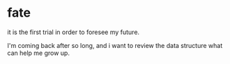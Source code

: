 # fate
it is the first trial in order to foresee my future. 

I'm coming back after so long, and i want to review the data structure what can help me grow up.
